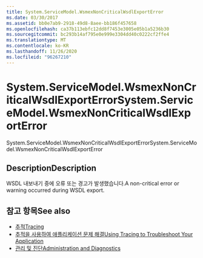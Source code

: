 ```yaml
---
title: System.ServiceModel.WsmexNonCriticalWsdlExportError
ms.date: 03/30/2017
ms.assetid: bb0e7ab9-2918-49d8-8aee-bb186f457658
ms.openlocfilehash: ca37b113ebfc12dd8f7453e3005e05b1a5236b30
ms.sourcegitcommit: bc293b14af795e0e999e3304dd40c0222cf2ffe4
ms.translationtype: MT
ms.contentlocale: ko-KR
ms.lasthandoff: 11/26/2020
ms.locfileid: "96267210"
---
```

# <a name="systemservicemodelwsmexnoncriticalwsdlexporterror"></a><span data-ttu-id="a8da7-102">System.ServiceModel.WsmexNonCriticalWsdlExportError</span><span class="sxs-lookup"><span data-stu-id="a8da7-102">System.ServiceModel.WsmexNonCriticalWsdlExportError</span></span>

<span data-ttu-id="a8da7-103">System.ServiceModel.WsmexNonCriticalWsdlExportError</span><span class="sxs-lookup"><span data-stu-id="a8da7-103">System.ServiceModel.WsmexNonCriticalWsdlExportError</span></span>  
  
## <a name="description"></a><span data-ttu-id="a8da7-104">Description</span><span class="sxs-lookup"><span data-stu-id="a8da7-104">Description</span></span>  

 <span data-ttu-id="a8da7-105">WSDL 내보내기 중에 오류 또는 경고가 발생했습니다.</span><span class="sxs-lookup"><span data-stu-id="a8da7-105">A non-critical error or warning occurred during WSDL export.</span></span>  
  
## <a name="see-also"></a><span data-ttu-id="a8da7-106">참고 항목</span><span class="sxs-lookup"><span data-stu-id="a8da7-106">See also</span></span>

- [<span data-ttu-id="a8da7-107">추적</span><span class="sxs-lookup"><span data-stu-id="a8da7-107">Tracing</span></span>](index.md)
- [<span data-ttu-id="a8da7-108">추적을 사용하여 애플리케이션 문제 해결</span><span class="sxs-lookup"><span data-stu-id="a8da7-108">Using Tracing to Troubleshoot Your Application</span></span>](using-tracing-to-troubleshoot-your-application.md)
- [<span data-ttu-id="a8da7-109">관리 및 진단</span><span class="sxs-lookup"><span data-stu-id="a8da7-109">Administration and Diagnostics</span></span>](../index.md)

